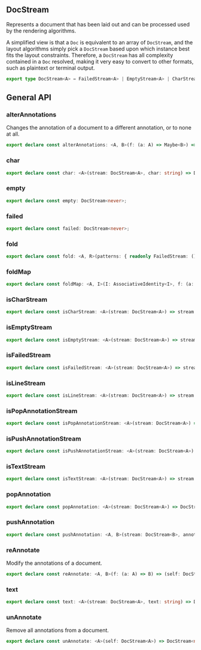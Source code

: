## DocStream

Represents a document that has been laid out and can be processed used by the
rendering algorithms.

A simplified view is that a `Doc` is equivalent to an array of `DocStream`,
and the layout algorithms simply pick a `DocStream` based upon which instance
best fits the layout constraints. Therefore, a `DocStream` has all complexity
contained in a `Doc` resolved, making it very easy to convert to other
formats, such as plaintext or terminal output.

```ts
export type DocStream<A> = FailedStream<A> | EmptyStream<A> | CharStream<A> | TextStream<A> | LineStream<A> | PushAnnotationStream<A> | PopAnnotationStream<A>;
```

## General API

### alterAnnotations

Changes the annotation of a document to a different annotation, or to
none at all.

```ts
export declare const alterAnnotations: <A, B>(f: (a: A) => Maybe<B>) => (self: DocStream<A>) => DocStream<B>;
```

### char

```ts
export declare const char: <A>(stream: DocStream<A>, char: string) => DocStream<A>;
```

### empty

```ts
export declare const empty: DocStream<never>;
```

### failed

```ts
export declare const failed: DocStream<never>;
```

### fold

```ts
export declare const fold: <A, R>(patterns: { readonly FailedStream: () => R; readonly EmptyStream: () => R; readonly CharStream: (char: string, stream: DocStream<A>) => R; readonly TextStream: (text: string, stream: DocStream<A>) => R; readonly LineStream: (indentation: number, stream: DocStream<A>) => R; readonly PushAnnotationStream: (annotation: A, stream: DocStream<A>) => R; readonly PopAnnotationStream: (stream: DocStream<A>) => R; }) => (self: DocStream<A>) => R;
```

### foldMap

```ts
export declare const foldMap: <A, I>(I: AssociativeIdentity<I>, f: (a: A) => I) => (self: DocStream<A>) => I;
```

### isCharStream

```ts
export declare const isCharStream: <A>(stream: DocStream<A>) => stream is CharStream<A>;
```

### isEmptyStream

```ts
export declare const isEmptyStream: <A>(stream: DocStream<A>) => stream is EmptyStream<A>;
```

### isFailedStream

```ts
export declare const isFailedStream: <A>(stream: DocStream<A>) => stream is FailedStream<A>;
```

### isLineStream

```ts
export declare const isLineStream: <A>(stream: DocStream<A>) => stream is LineStream<A>;
```

### isPopAnnotationStream

```ts
export declare const isPopAnnotationStream: <A>(stream: DocStream<A>) => stream is PopAnnotationStream<A>;
```

### isPushAnnotationStream

```ts
export declare const isPushAnnotationStream: <A>(stream: DocStream<A>) => stream is PushAnnotationStream<A>;
```

### isTextStream

```ts
export declare const isTextStream: <A>(stream: DocStream<A>) => stream is TextStream<A>;
```

### popAnnotation

```ts
export declare const popAnnotation: <A>(stream: DocStream<A>) => DocStream<A>;
```

### pushAnnotation

```ts
export declare const pushAnnotation: <A, B>(stream: DocStream<B>, annotation: A) => DocStream<A | B>;
```

### reAnnotate

Modify the annotations of a document.

```ts
export declare const reAnnotate: <A, B>(f: (a: A) => B) => (self: DocStream<A>) => DocStream<B>;
```

### text

```ts
export declare const text: <A>(stream: DocStream<A>, text: string) => DocStream<A>;
```

### unAnnotate

Remove all annotations from a document.

```ts
export declare const unAnnotate: <A>(self: DocStream<A>) => DocStream<never>;
```

